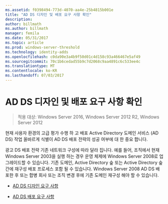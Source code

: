 ```yaml
---
ms.assetid: f0398494-773d-4070-aa4e-25b4815b001e
title: "AD DS 디자인 및 배포 요구 사항 확인"
description: 
author: billmath
ms.author: billmath
manager: femila
ms.date: 05/31/2017
ms.topic: article
ms.prod: windows-server-threshold
ms.technology: identity-adds
ms.openlocfilehash: c0da90e3a4b9f50d01c4d158c93a466467e5af49
ms.sourcegitcommit: 70c1b6cedad55b9c7d2068c9aa4891c6c533ee4c
ms.translationtype: MT
ms.contentlocale: ko-KR
ms.lasthandoff: 07/03/2017
---
```

# <a name="identifying-your-ad-ds-design-and-deployment-requirements"></a>AD DS 디자인 및 배포 요구 사항 확인

>적용 대상: Windows Server 2016, Windows Server 2012 R2, Windows Server 2012

현재 사용자 환경의 고급 평가 수행 하 고 배포 Active Directory 도메인 서비스 (AD DS) 작업 올바르게 식별이 AD DS 배포 전략의 성공 여부에 대 한 중요 합니다.  
  
광고 DS 배포 전략 기존 네트워크 구성에 따라 달라 집니다. 예를 들어, 조직에서 현재 Windows Server 2003을 실행 하는 경우 운영 체제에 Windows Server 2008로 업그레이드할 수 있습니다. 기존 도메인, Active Directory 숲 또는 Active Directory 숲 간에 재구성 배포 프로세스 포함 될 수 있습니다. Windows Server 2008 AD DS 배포한 후 또는 합병 회사 또는 조직 변경 후에 기존 도메인 재구성 해야 할 수 있습니다.  
  
-   [AD DS 디자인 요구 사항](../../ad-ds/plan/AD-DS-Design-Requirements.md)  
  
-   [AD DS 배포 요구 사항](../../ad-ds/plan/AD-DS-Deployment-Requirements.md)  
  



